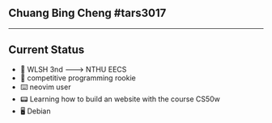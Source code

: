 ## Chuang Bing Cheng #tars3017
---
## Current Status
* :school_satchel: WLSH 3nd ---> NTHU EECS
* :rocket: competitive programming rookie
* :keyboard: neovim user
* :pager: Learning how to build an website with the course CS50w
* :desktop_computer: Debian

<!--
**tars3017/tars3017** is a ✨ _special_ ✨ repository because its `README.md` (this file) appears on your GitHub profile.

Here are some ideas to get you started:

- 🔭 I’m currently working on ...
- 🌱 I’m currently learning ...
- 👯 I’m looking to collaborate on ...
- 🤔 I’m looking for help with ...
- 💬 Ask me about ...
- 📫 How to reach me: ...
- 😄 Pronouns: ...
- ⚡ Fun fact: ...
-->
